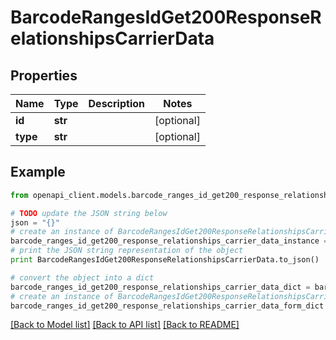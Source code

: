 # BarcodeRangesIdGet200ResponseRelationshipsCarrierData


## Properties
Name | Type | Description | Notes
------------ | ------------- | ------------- | -------------
**id** | **str** |  | [optional] 
**type** | **str** |  | [optional] 

## Example

```python
from openapi_client.models.barcode_ranges_id_get200_response_relationships_carrier_data import BarcodeRangesIdGet200ResponseRelationshipsCarrierData

# TODO update the JSON string below
json = "{}"
# create an instance of BarcodeRangesIdGet200ResponseRelationshipsCarrierData from a JSON string
barcode_ranges_id_get200_response_relationships_carrier_data_instance = BarcodeRangesIdGet200ResponseRelationshipsCarrierData.from_json(json)
# print the JSON string representation of the object
print BarcodeRangesIdGet200ResponseRelationshipsCarrierData.to_json()

# convert the object into a dict
barcode_ranges_id_get200_response_relationships_carrier_data_dict = barcode_ranges_id_get200_response_relationships_carrier_data_instance.to_dict()
# create an instance of BarcodeRangesIdGet200ResponseRelationshipsCarrierData from a dict
barcode_ranges_id_get200_response_relationships_carrier_data_form_dict = barcode_ranges_id_get200_response_relationships_carrier_data.from_dict(barcode_ranges_id_get200_response_relationships_carrier_data_dict)
```
[[Back to Model list]](../README.md#documentation-for-models) [[Back to API list]](../README.md#documentation-for-api-endpoints) [[Back to README]](../README.md)


